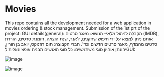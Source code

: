 # Movies
This repo contains all the development needed for a web application in movies ordering &amp; stock management. 
Submission of the 1st prt of the project: GUI details(general):
הקבלה לניהול מלאי- הנושא: מאגר סרטים (IMDB), אותם ניתן למצוא על ידי חיפוש שחקנים, ז'אנר, שנת הוצאה, הזמנת סרטים, הורדת סרטים מהמדף, מאגר סרטים חדשים וכד'. 
חברי הקבוצה: תום רוזנוקס, יואב בן חורין, יהונתן אוחיון
סוגי משתמשים: כל סוגי האנשים 
תבנית  אופציונאלית לGUI: 

![image](https://user-images.githubusercontent.com/49618587/169826675-b7f61558-86e0-49b9-926f-64b067605891.png)






![image](https://user-images.githubusercontent.com/49618587/169826797-e701d80b-8c70-48a2-8f01-16a2c20fbf19.png)
























